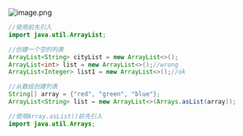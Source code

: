![image.png](https://obsidian-1326430649.cos.ap-chongqing.myqcloud.com/pic/202405091240070.png)

```java
//使用前先引入
import java.util.ArrayList;
```

```java
//创建一个空的列表
ArrayList<String> cityList = new ArrayList<>();
ArrayList<int> list = new ArrayList<>();//wrong
ArrayList<Integer> list1 = new ArrayList<>();//ok
```

```java
//从数组创建列表
String[] array = {"red", "green", "blue"};  
ArrayList<String> list = new ArrayList<>(Arrays.asList(array));
```

```java
//使用Array.asList()前先引入
import java.util.Arrays;
```


